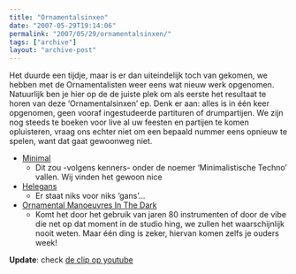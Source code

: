 ```yaml
---
title: "Ornamentalsinxen"
date: "2007-05-29T19:14:06"
permalink: "2007/05/29/ornamentalsinxen/"
tags: ["archive"]
layout: "archive-post"
---
```

Het duurde een tijdje, maar is er dan uiteindelijk toch van gekomen, we hebben met de Ornamentalisten weer eens wat nieuw werk opgenomen. Natuurlijk ben je hier op de de juiste plek om als eerste het resultaat te horen van deze ‘Ornamentalsinxen’ ep. Denk er aan: alles is in één keer opgenomen, geen vooraf ingestudeerde partituren of drumpartijen. We zijn nog steeds te boeken voor live al uw feesten en partijen te komen opluisteren, vraag ons echter niet om een bepaald nummer eens opnieuw te spelen, want dat gaat gewoonweg niet.

* [Minimal](http://www.zshare.net/audio/206560752e6ace/ "http://www.zshare.net/audio/206560752e6ace/")
  * Dit zou -volgens kenners- onder de noemer ‘Minimalistische Techno’ vallen. Wij vinden het gewoon nice
* [Helegans](http://www.zshare.net/audio/2065671a0a671b/ "http://www.zshare.net/audio/2065671a0a671b/")
  * Er staat niks voor niks ‘gans’…
* [Ornamental Manoeuvres In The Dark](http://www.zshare.net/audio/20657934f1bd19/ "http://www.zshare.net/audio/20657934f1bd19/")
  * Komt het door het gebruik van jaren 80 instrumenten of door de vibe die net op dat moment in de studio hing, we zullen het waarschijnlijk nooit weten. Maar één ding is zeker, hiervan komen zelfs je ouders week!

**Update**: check [de clip op youtube](http://www.youtube.com/watch?v=dpwhEkeIKcw "http://www.youtube.com/watch?v=dpwhEkeIKcw")

